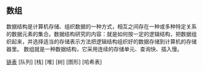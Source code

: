 ## 数组
数据结构是计算机存储、组织数据的一种方式，相互之间存在一种或多种特定关系的数据元素的集合。数据结构研究的内容：就是如何按一定的逻辑结构，把数据组织起来，并选择适当的存储表示方法把逻辑结构组织好的数据存储到计算机的存储器里。
数组就是一种数据结构，它采用连续的存储单元、查询快、插入慢。

[链表](./doc/链表.md) [队列] [栈] [堆] [树] [图形] [哈希表]

